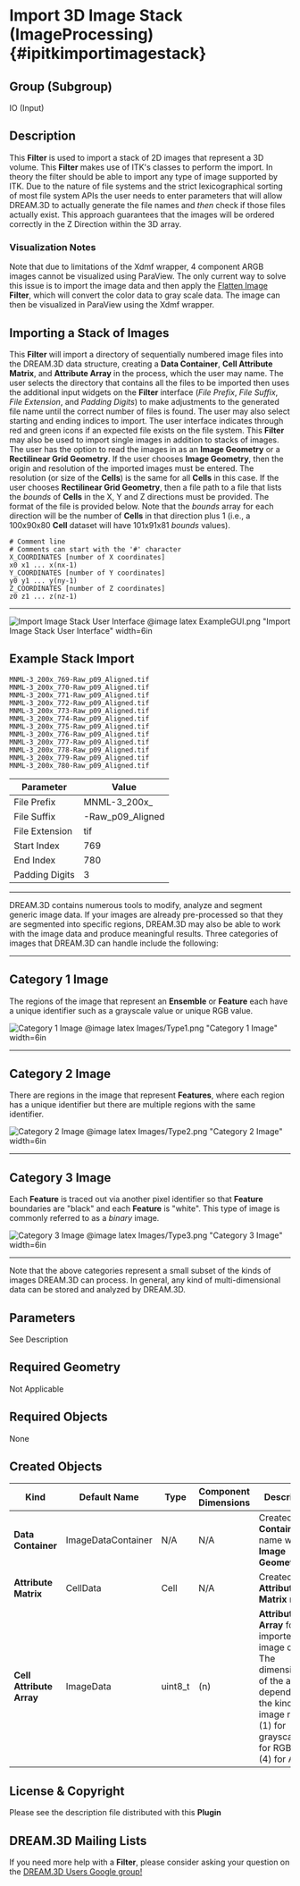 Import 3D Image Stack (ImageProcessing) {#ipitkimportimagestack}
=============

## Group (Subgroup) ##

IO (Input)

## Description ##

This **Filter** is used to import a stack of 2D images that represent a 3D volume.  This **Filter** makes use of ITK's classes to perform the import. In theory the filter should be able to import any type of image supported by ITK. Due to the nature of file systems and the strict lexicographical sorting of most file system APIs the user needs to enter parameters that will allow DREAM.3D to actually generate the file names and *then* check if those files actually exist. This approach guarantees that the images will be ordered correctly in the Z Direction within the 3D array.

### Visualization Notes ###

Note that due to limitations of the Xdmf wrapper, 4 component ARGB images cannot be visualized using ParaView. The only current way to solve this issue is to import the image data and then apply the [Flatten Image](flattenimage.html) **Filter**, which will convert the color data to gray scale data. The image can then be visualized in ParaView using the Xdmf wrapper.

## Importing a Stack of Images ##

This **Filter** will import a directory of sequentially numbered image files into the DREAM.3D data structure, creating a **Data Container**, **Cell Attribute Matrix**, and **Attribute Array** in the process, which the user may name. 
The user selects the directory that contains all the files to be imported then uses the additional input widgets on the **Filter** interface (_File Prefix_, _File Suffix_, _File Extension_, and _Padding Digits_) to make adjustments to the generated file name until the correct number of files is found. The user may also select starting and ending indices to import. The user interface indicates through red and green icons if an expected file exists on the file system. This **Filter** may also be used to import single images in addition to stacks of images.  
The user has the option to read the images in as an **Image Geometry** or a **Rectilinear Grid Geometry**.  If the user chooses **Image Geometry**, then the origin and resolution of the imported images must be entered.  The resolution (or size of the **Cells**) is the same for all **Cells** in this case.  If the user chooses **Rectilinear Grid Geometry**, then a file path to a file that lists the *bounds* of **Cells** in the X, Y and Z directions must be provided.  The format of the file is provided below. Note that the *bounds* array for each direction will be the number of **Cells** in that direction plus 1 (i.e., a 100x90x80 **Cell** dataset will have 101x91x81 *bounds* values).

	# Comment line
	# Comments can start with the '#' character
	X_COORDINATES [number of X coordinates] 
	x0 x1 ... x(nx-1)
	Y_COORDINATES [number of Y coordinates] 
	y0 y1 ... y(ny-1)
	Z_COORDINATES [number of Z coordinates] 
	z0 z1 ... z(nz-1)
	
-----

![Import Image Stack User Interface](Images/ExampleGUI.png)
@image latex ExampleGUI.png "Import Image Stack User Interface" width=6in


## Example Stack Import ##


	MNML-3_200x_769-Raw_p09_Aligned.tif
	MNML-3_200x_770-Raw_p09_Aligned.tif
	MNML-3_200x_771-Raw_p09_Aligned.tif
	MNML-3_200x_772-Raw_p09_Aligned.tif
	MNML-3_200x_773-Raw_p09_Aligned.tif
	MNML-3_200x_774-Raw_p09_Aligned.tif
	MNML-3_200x_775-Raw_p09_Aligned.tif
	MNML-3_200x_776-Raw_p09_Aligned.tif
	MNML-3_200x_777-Raw_p09_Aligned.tif
	MNML-3_200x_778-Raw_p09_Aligned.tif
	MNML-3_200x_779-Raw_p09_Aligned.tif
	MNML-3_200x_780-Raw_p09_Aligned.tif

| Parameter | Value |
|---------------|---------|
| File Prefix | MNML-3_200x_ |
| File Suffix | -Raw_p09_Aligned |
| File Extension | tif |
| Start Index | 769 |
| End Index | 780 |
| Padding Digits | 3 |



-----


DREAM.3D contains numerous tools to modify, analyze and segment generic image data.  If your images are already pre-processed so that they are segmented into specific regions, DREAM.3D may also be able to work with the image data and produce meaningful results. Three categories of images that DREAM.3D can handle include the following:

-----

## Category 1 Image ##

The regions of the image that represent an **Ensemble** or **Feature** each have a unique identifier such as a grayscale value or unique RGB value.

![Category 1 Image](Images/Type1.png)
@image latex Images/Type1.png "Category 1 Image" width=6in

-----

## Category 2 Image ##

There are regions in the image that represent **Features**, where each region has a unique identifier but there are multiple regions with the same identifier.

![Category 2 Image](Images/Type2.png)
@image latex Images/Type2.png "Category 2 Image" width=6in

-----

## Category 3 Image ##

Each **Feature** is traced out via another pixel identifier so that **Feature** boundaries are "black" and each **Feature** is "white". This type of image is commonly referred to as a *binary* image.

![Category 3 Image](Images/Type3.png)
@image latex Images/Type3.png "Category 3 Image" width=6in

-----

Note that the above categories represent a small subset of the kinds of images DREAM.3D can process.  In general, any kind of multi-dimensional data can be stored and analyzed by DREAM.3D.

## Parameters ##

See Description

## Required Geometry ##

Not Applicable

## Required Objects ##

None

## Created Objects ##

| Kind | Default Name | Type | Component Dimensions | Description |
|------|--------------|------|----------------------|-------------|
| **Data Container** | ImageDataContainer | N/A | N/A | Created **Data Container** name with an **Image Geometry** |
| **Attribute Matrix** | CellData | Cell | N/A | Created **Cell Attribute Matrix** name  |
| **Cell Attribute Array**  | ImageData | uint8_t| (n) | **Attribute Array** for the imported image data. The dimensionality of the array depends on the kind of image read: (1) for grayscale, (3) for RGB, and (4) for ARGB |


## License & Copyright ##

Please see the description file distributed with this **Plugin**

## DREAM.3D Mailing Lists ##

If you need more help with a **Filter**, please consider asking your question on the [DREAM.3D Users Google group!](https://groups.google.com/forum/?hl=en#!forum/dream3d-users)


